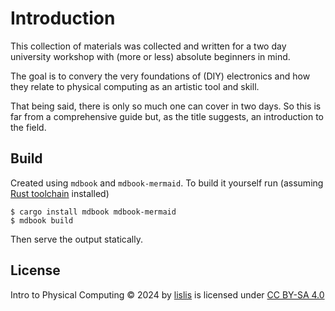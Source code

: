 # Introduction

This collection of materials was collected and written for a two day university workshop with (more or less) absolute beginners in mind. 

The goal is to convery the very foundations of (DIY) electronics and how they relate to physical computing as an artistic tool and skill.

That being said, there is only so much one can cover in two days. So this is far from a comprehensive guide but, as the title suggests, an introduction to the field.

## Build

Created using `mdbook` and `mdbook-mermaid`. To build it yourself run (assuming [Rust toolchain](https://www.rust-lang.org/tools/install) installed)

``` shell
$ cargo install mdbook mdbook-mermaid
$ mdbook build
```
Then serve the output statically.

## License

Intro to Physical Computing © 2024 by [lislis](https://lislis.de) is licensed under [CC BY-SA 4.0](https://creativecommons.org/licenses/by-sa/4.0/deed.en)
